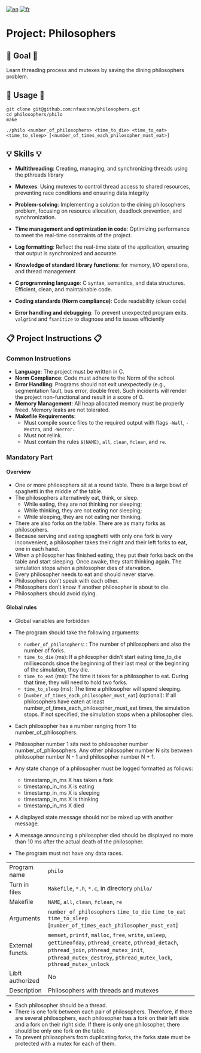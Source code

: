 [![en](https://img.shields.io/badge/lang-en-pink.svg)](https://github.com/nfauconn/philosophers/blob/master/README.md)
[![fr](https://img.shields.io/badge/lang-fr-purple.svg)](https://github.com/nfauconn/philosophers/blob/master/README.fr.md)

# Project: Philosophers

## 🏁 Goal 🏁

Learn threading process and mutexes by saving the dining philosophers problem.

## 🚀 Usage 🚀

```shell
git clone git@github.com:nfauconn/philosophers.git
cd philosophers/philo
make
```

```shell
./philo <number_of_philosophers> <time_to_die> <time_to_eat> <time_to_sleep> [<number_of_times_each_philosopher_must_eat>]
```

## 💡 Skills 💡

- **Multithreading**: Creating, managing, and synchronizing threads using the pthreads library

- **Mutexes**: Using mutexes to control thread access to shared resources, preventing race conditions and ensuring data integrity

- **Problem-solving**: Implementing a solution to the dining philosophers problem, focusing on resource allocation, deadlock prevention, and synchronization.

- **Time management and optimization in code**: Optimizing performance to meet the real-time constraints of the project.

- **Log formatting**: Reflect the real-time state of the application, ensuring that output is synchronized and accurate.

- **Knowledge of standard library functions**: for memory, I/O operations, and thread management

- **C programming language**: C syntax, semantics, and data structures. Efficient, clean, and maintainable code.

- **Coding standards (Norm compliance)**: Code readability (clean code)

- **Error handling and debugging**: To prevent unexpected program exits. `valgrind` and `fsanitize` to diagnose and fix issues efficiently

## 📋 Project Instructions 📋

### Common Instructions

- **Language**: The project must be written in C.
- **Norm Compliance**: Code must adhere to the Norm of the school.
- **Error Handling**: Programs should not exit unexpectedly (e.g., segmentation fault, bus error, double free). Such incidents will render the project non-functional and result in a score of 0.
- **Memory Management**: All heap allocated memory must be properly freed. Memory leaks are not tolerated.
- **Makefile Requirements**:
   - Must compile source files to the required output with flags `-Wall`, `-Wextra`, and `-Werror`.
   - Must not relink.
   - Must contain the rules `$(NAME)`, `all`, `clean`, `fclean`, and `re`.

### Mandatory Part

#### Overview

- One or more philosophers sit at a round table. There is a large bowl of spaghetti in the middle of the table.
- The philosophers alternatively eat, think, or sleep.
  - While eating, they are not thinking nor sleeping;
  - While thinking, they are not eating nor sleeping;
  - While sleeping, they are not eating nor thinking.
- There are also forks on the table. There are as many forks as philosophers.
- Because serving and eating spaghetti with only one fork is very inconvenient, a philosopher takes their right and their left forks to eat, one in each hand.
- When a philosopher has finished eating, they put their forks back on the table and start sleeping. Once awake, they start thinking again. The simulation stops when a philosopher dies of starvation.
- Every philosopher needs to eat and should never starve.
- Philosophers don’t speak with each other.
- Philosophers don’t know if another philosopher is about to die.
- Philosophers should avoid dying.

#### Global rules

- Global variables are forbidden
- The program should take the following arguments:
	- `number_of_philosophers`: : The number of philosophers and also the number of forks.
	- `time_to_die` (ms): If a philosopher didn’t start eating time_to_die milliseconds since the beginning of their last meal or the beginning of the simulation, they die.
	- `time_to_eat` (ms): The time it takes for a philosopher to eat.  During that time, they will need to hold two forks.
	- `time_to_sleep` (ms): The time a philosopher will spend sleeping.
	- [`number_of_times_each_philosopher_must_eat`] (optional): If all philosophers have eaten at least number_of_times_each_philosopher_must_eat times, the simulation stops. If not specified, the simulation stops when a philosopher dies.

- Each philosopher has a number ranging from 1 to number_of_philosophers.
- Philosopher number 1 sits next to philosopher number number_of_philosophers.  Any other philosopher number N sits between philosopher number N - 1 and philosopher number N + 1.

- Any state change of a philosopher must be logged formatted as follows:
	- timestamp_in_ms X has taken a fork
	- timestamp_in_ms X is eating
	- timestamp_in_ms X is sleeping
	- timestamp_in_ms X is thinking
	- timestamp_in_ms X died

- A displayed state message should not be mixed up with another message.

- A message announcing a philosopher died should be displayed no more than 10 ms after the actual death of the philosopher.

- The program must not have any data races.

| | |
--|--|
Program name | `philo` 
Turn in files | `Makefile`, `*.h`, `*.c`, in directory `philo/` 
Makefile  | `NAME`, `all`, `clean`, `fclean`, `re` 
Arguments  | `number_of_philosophers` `time_to_die` `time_to_eat` `time_to_sleep` [`number_of_times_each_philosopher_must_eat`]
External functs. | `memset`, `printf`, `malloc`, `free`, `write`, `usleep`, `gettimeofday`, `pthread_create`, `pthread_detach`, `pthread_join`, `pthread_mutex_init`, `pthread_mutex_destroy`, `pthread_mutex_lock`, `pthread_mutex_unlock`
Libft authorized | No
Description | Philosophers with threads and mutexes

- Each philosopher should be a thread.
- There is one fork between each pair of philosophers. Therefore, if there are several philosophers, each philosopher has a fork on their left side and a fork on their right side. If there is only one philosopher, there should be only one fork on the table.
- To prevent philosophers from duplicating forks, the forks state must be protected with a mutex for each of them.